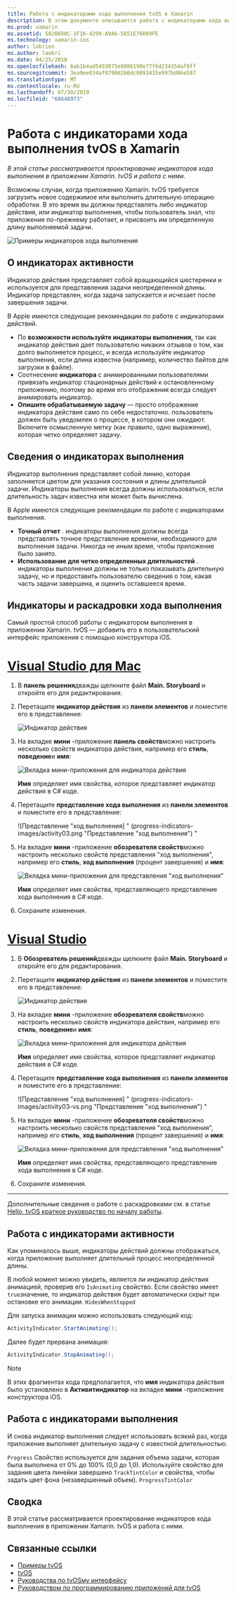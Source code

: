 ```yaml
---
title: Работа с индикаторами хода выполнения tvOS в Xamarin
description: В этом документе описывается работа с индикаторами хода выполнения в приложении tvOS, созданном с помощью Xamarin. В нем обсуждаются индикаторы выполнения и индикатор активности.
ms.prod: xamarin
ms.assetid: 582B6D0C-1F16-4299-A9A6-5651E76009FE
ms.technology: xamarin-ios
author: lobrien
ms.author: laobri
ms.date: 04/25/2018
ms.openlocfilehash: 6ab1b4ad5493075e8806190e77f6d234354af9ff
ms.sourcegitcommit: 3ea9ee034af9790d2b0dc0893435e997bd06e587
ms.translationtype: MT
ms.contentlocale: ru-RU
ms.lasthandoff: 07/30/2019
ms.locfileid: "68648973"
---
```

# <a name="working-with-tvos-progress-indicators-in-xamarin"></a>Работа с индикаторами хода выполнения tvOS в Xamarin

_В этой статье рассматривается проектирование индикаторов хода выполнения в приложении Xamarin. tvOS и работа с ними._

Возможны случаи, когда приложению Xamarin. tvOS требуется загрузить новое содержимое или выполнить длительную операцию обработки. В это время вы должны представлять либо индикатор действия, или индикатор выполнения, чтобы пользователь знал, что приложение по-прежнему работает, и присвоить им определенную длину выполняемой задачи.

![Примеры индикаторов хода выполнения](progress-indicators-images/intro01.png "Примеры индикаторов хода выполнения")

## <a name="about-activity-indicators"></a>О индикаторах активности

Индикатор действия представляет собой вращающийся шестеренки и используется для представления задачи неопределенной длины. Индикатор представлен, когда задача запускается и исчезает после завершения задачи.

В Apple имеются следующие рекомендации по работе с индикаторами действий.

- По **возможности используйте индикаторы выполнения,** так как индикатор действия дает пользователю никаких отзывов о том, как долго выполняется процесс, и всегда используйте индикатор выполнения, если длина известна (например, количество байтов для загрузки в файле).
- Соотнесение **индикатора** с анимированными пользователями привязать индикатор стационарных действий к остановленному приложению, поэтому во время его отображения всегда следует анимировать индикатор.
- **Опишите обрабатываемую задачу** — просто отображение индикатора действия само по себе недостаточно. пользователь должен быть уведомлен о процессе, в котором они ожидают. Включите осмысленную метку (как правило, одно выражение), которая четко определяет задачу.

## <a name="about-progress-bars"></a>Сведения о индикаторах выполнения

Индикатор выполнения представляет собой линию, которая заполняется цветом для указания состояния и длины длительной задачи. Индикаторы выполнения всегда должны использоваться, если длительность задач известна или может быть вычислена.

В Apple имеются следующие рекомендации по работе с индикаторами выполнения.

- **Точный отчет** . индикаторы выполнения должны всегда представлять точное представление времени, необходимого для выполнения задачи. Никогда не иным время, чтобы приложение было занято.
- **Использование для четко определенных длительностей** . индикаторы выполнения должны не только показывать длительную задачу, но и предоставить пользователю сведения о том, какая часть задачи завершена, и оценить оставшееся время.

## <a name="progress-indicators-and-storyboards"></a>Индикаторы и раскадровки хода выполнения

Самый простой способ работы с индикатором выполнения в приложении Xamarin. tvOS — добавить его в пользовательский интерфейс приложения с помощью конструктора iOS.

# <a name="visual-studio-for-mactabmacos"></a>[Visual Studio для Mac](#tab/macos)
    
1. В **панель решения**дважды щелкните файл **Main. Storyboard** и откройте его для редактирования.

2. Перетащите **индикатор действия** из **панели элементов** и поместите его в представление: 

    ![Индикатор действия](progress-indicators-images/activity01.png "Индикатор действия")

3. На вкладке **мини** -приложение **панель свойств**можно настроить несколько свойств индикатора действия, например его **стиль**, **поведение**и **имя**: 

    ![Вкладка мини-приложения для индикатора действия](progress-indicators-images/activity02.png "Вкладка мини-приложения для индикатора действия")
    
    **Имя** определяет имя свойства, которое представляет индикатор действия в C# коде.

4. Перетащите **представление хода выполнения** из **панели элементов** и поместите его в представление: 

    ![Представление "ход выполнения] " (progress-indicators-images/activity03.png "Представление \"ход выполнения") "

5. На вкладке **мини** -приложение **обозревателя свойств**можно настроить несколько свойств представления "ход выполнения", например его **стиль**, **ход выполнения** (процент завершения) и **имя**: 

    ![Вкладка мини-приложения для представления "ход выполнения"](progress-indicators-images/activity04.png "Вкладка мини-приложения для представления \"ход выполнения\"")
    
    **Имя** определяет имя свойства, представляющего представление хода выполнения в C# коде.

6. Сохраните изменения.

# <a name="visual-studiotabwindows"></a>[Visual Studio](#tab/windows)
    
1. В **Обозреватель решений**дважды щелкните файл **Main. Storyboard** и откройте его для редактирования.

2. Перетащите **индикатор действия** из **панели элементов** и поместите его в представление: 

    ![Индикатор действия](progress-indicators-images/activity01-vs.png
    "индикатор действия")

3. На вкладке **мини** -приложение **обозревателя свойств**можно настроить несколько свойств индикатора действия, например его **стиль**, **поведение**и **имя**: 

    ![Вкладка мини-приложения для индикатора действия](progress-indicators-images/activity02-vs.png "Вкладка мини-приложения для индикатора действия")

    **Имя** определяет имя свойства, которое представляет индикатор действия в C# коде.

4. Перетащите **представление хода выполнения** из **панели элементов** и поместите его в представление: 

   ![Представление "ход выполнения] " (progress-indicators-images/activity03-vs.png "Представление \"ход выполнения") "

5. На вкладке **мини** -приложение **обозревателя свойств**можно настроить несколько свойств представления "ход выполнения", например его **стиль**, **ход выполнения** (процент завершения) и **имя**: 

    ![Вкладка мини-приложения для представления "ход выполнения"](progress-indicators-images/activity04-vs.png "Вкладка мини-приложения для представления \"ход выполнения\"")
    
    **Имя** определяет имя свойства, представляющего представление хода выполнения в C# коде.

6. Сохраните изменения.

-----

Дополнительные сведения о работе с раскадровками см. в статье [Hello, tvOS краткое руководство по началу работы](~/ios/tvos/get-started/hello-tvos.md). 

## <a name="working-with-activity-indicators"></a>Работа с индикаторами активности

Как упоминалось выше, индикаторы действий должны отображаться, когда приложение выполняет длительный процесс неопределенной длины.

В любой момент можно увидеть, является ли индикатор действия анимацией, проверив его `IsAnimating` свойство. Если свойство имеет `true`значение, то индикатор действия будет автоматически скрыт при остановке его анимации. `HidesWhenStopped`

Для запуска анимации можно использовать следующий код: 

```csharp
ActivityIndicator.StartAnimating();
```

Далее будет прервана анимация:

```csharp
ActivityIndicator.StopAnimating();
```

> [!NOTE]
> В этих фрагментах кода предполагается, что **имя** индикатора действия было установлено в **Активитиндикатор** на вкладке **мини** -приложение конструктора iOS.

## <a name="working-with-progress-bars"></a>Работа с индикаторами выполнения

И снова индикатор выполнения следует использовать всякий раз, когда приложение выполняет длительную задачу с известной длительностью. 

`Progress` Свойство используется для задания объема задачи, которая была выполнена от 0% до 100% (0,0 до 1,0). Используйте свойство для задания цвета линейки завершено `TrackTintColor` и свойства, чтобы задать цвет фона (незавершенный объем). `ProgressTintColor`

## <a name="summary"></a>Сводка

В этой статье рассматривается проектирование индикаторов хода выполнения в приложении Xamarin. tvOS и работа с ними.

## <a name="related-links"></a>Связанные ссылки

- [Примеры tvOS](https://docs.microsoft.com/samples/browse/?products=xamarin&term=Xamarin.iOS+tvOS)
- [tvOS](https://developer.apple.com/tvos/)
- [Руководства по tvOSму интерфейсу](https://developer.apple.com/tvos/human-interface-guidelines/)
- [Руководством по программированию приложений для tvOS](https://developer.apple.com/library/prerelease/tvos/documentation/General/Conceptual/AppleTV_PG/)
